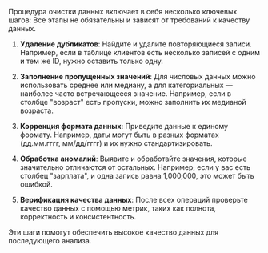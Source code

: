 Процедура очистки данных включает в себя несколько ключевых шагов:
Все этапы не обязательны и зависят от требований к качеству данных.

1. **Удаление дубликатов**: Найдите и удалите повторяющиеся записи. Например, если в таблице клиентов есть несколько записей с одним и тем же ID, нужно оставить только одну.

2. **Заполнение пропущенных значений**: Для числовых данных можно использовать среднее или медиану, а для категориальных — наиболее часто встречающееся значение. Например, если в столбце "возраст" есть пропуски, можно заполнить их медианой возраста.

3. **Коррекция формата данных**: Приведите данные к единому формату. Например, даты могут быть в разных форматах (дд.мм.гггг, мм/дд/гггг) и их нужно стандартизировать.

4. **Обработка аномалий**: Выявите и обработайте значения, которые значительно отличаются от остальных. Например, если у вас есть столбец "зарплата", и одна запись равна 1,000,000, это может быть ошибкой.

5. **Верификация качества данных**: После всех операций проверьте качество данных с помощью метрик, таких как полнота, корректность и консистентность.

Эти шаги помогут обеспечить высокое качество данных для последующего анализа.